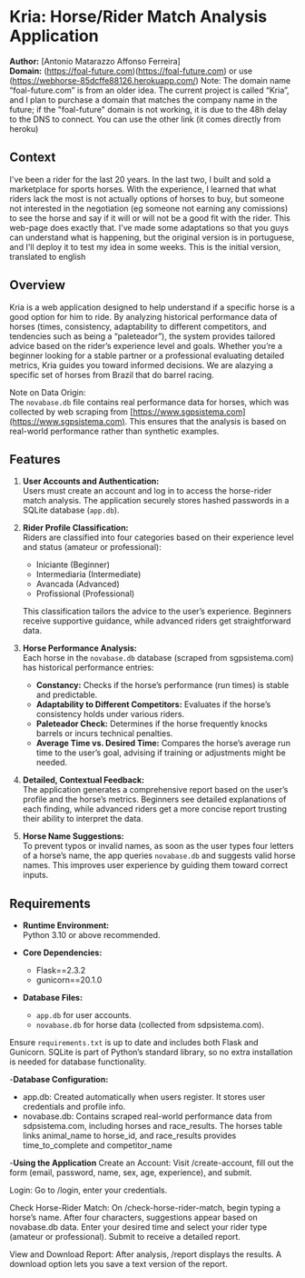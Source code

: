 # Kria: Horse/Rider Match Analysis Application

**Author:** [Antonio Matarazzo Affonso Ferreira]  
**Domain:** (https://foal-future.com)(https://foal-future.com) or use (https://webhorse-85dcffe88126.herokuapp.com/) Note: The domain name “foal-future.com” is from an older idea. The current project is called “Kria”, and I plan to purchase a domain that matches the company name in the future; if the "foal-future" domain is not working, it is due to the 48h delay to the DNS to connect. You can use the other link (it comes directly from heroku)

## Context
I've been a rider for the last 20 years. In the last two, I built and sold a marketplace for sports horses. With the experience, I learned that what riders lack the most is not actually options of horses to buy, but someone not interested in the negotiation (eg someone not earning any comissions) to see the horse and say if it will or will not be a good fit with the rider. This web-page does exactly that. I've made some adaptations so that you guys can understand what is happening, but the original version is in portuguese, and I'll deploy it to test my idea in some weeks. This is the initial version, translated to english


## Overview

Kria is a web application designed to help understand if a specific horse is a good option for him to ride. By analyzing historical performance data of horses (times, consistency, adaptability to different competitors, and tendencies such as being a “paleteador”), the system provides tailored advice based on the rider’s experience level and goals. Whether you’re a beginner looking for a stable partner or a professional evaluating detailed metrics, Kria guides you toward informed decisions. We are alazying a specific set of horses from Brazil that do barrel racing. 

Note on Data Origin:  
The `novabase.db` file contains real performance data for horses, which was collected by web scraping from [https://www.sgpsistema.com](https://www.sgpsistema.com). This ensures that the analysis is based on real-world performance rather than synthetic examples.

## Features

1. **User Accounts and Authentication:**  
   Users must create an account and log in to access the horse-rider match analysis. The application securely stores hashed passwords in a SQLite database (`app.db`).

2. **Rider Profile Classification:**  
   Riders are classified into four categories based on their experience level and status (amateur or professional):  
   - Iniciante (Beginner)  
   - Intermediaria (Intermediate)  
   - Avancada (Advanced)  
   - Profissional (Professional)

   This classification tailors the advice to the user’s experience. Beginners receive supportive guidance, while advanced riders get straightforward data.

3. **Horse Performance Analysis:**  
   Each horse in the `novabase.db` database (scraped from sgpsistema.com) has historical performance entries:
   - **Constancy:** Checks if the horse’s performance (run times) is stable and predictable.
   - **Adaptability to Different Competitors:** Evaluates if the horse’s consistency holds under various riders.
   - **Paleteador Check:** Determines if the horse frequently knocks barrels or incurs technical penalties.
   - **Average Time vs. Desired Time:** Compares the horse’s average run time to the user’s goal, advising if training or adjustments might be needed.

4. **Detailed, Contextual Feedback:**  
   The application generates a comprehensive report based on the user’s profile and the horse’s metrics. Beginners see detailed explanations of each finding, while advanced riders get a more concise report trusting their ability to interpret the data.

5. **Horse Name Suggestions:**  
   To prevent typos or invalid names, as soon as the user types four letters of a horse’s name, the app queries `novabase.db` and suggests valid horse names. This improves user experience by guiding them toward correct inputs.

## Requirements

- **Runtime Environment:**  
  Python 3.10 or above recommended.
  
- **Core Dependencies:**
  - Flask==2.3.2  
  - gunicorn==20.1.0

- **Database Files:**
  - `app.db` for user accounts.
  - `novabase.db` for horse data (collected from sdpsistema.com).

Ensure `requirements.txt` is up to date and includes both Flask and Gunicorn. SQLite is part of Python’s standard library, so no extra installation is needed for database functionality.

-**Database Configuration:**
- app.db: Created automatically when users register. It stores user credentials and profile info.
- novabase.db: Contains scraped real-world performance data from sdpsistema.com, including horses and race_results. The horses table links animal_name to horse_id, and race_results provides time_to_complete and competitor_name

-**Using the Application**
Create an Account: Visit /create-account, fill out the form (email, password, name, sex, age, experience), and submit.

Login: Go to /login, enter your credentials.

Check Horse-Rider Match: On /check-horse-rider-match, begin typing a horse’s name. After four characters, suggestions appear based on novabase.db data.
Enter your desired time and select your rider type (amateur or professional). Submit to receive a detailed report.

View and Download Report: After analysis, /report displays the results. A download option lets you save a text version of the report.
